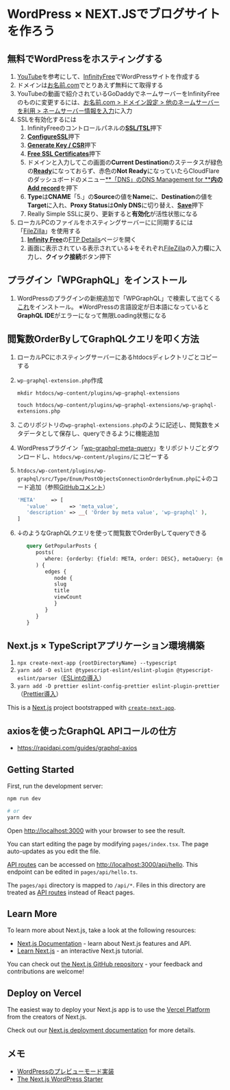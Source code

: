 
# WordPress × NEXT.JSでブログサイトを作ろう

## 無料でWordPressをホスティングする

1. [YouTube](https://www.youtube.com/watch?v=7uNvYHyBNa0&t=1462s)を参考にして、[InfinityFree](https://app.infinityfree.net/)でWordPressサイトを作成する
2. ドメインは[お名前.com](https://www.onamae.com/)でとりあえず無料にて取得する
3. YouTubeの動画で紹介されているGoDaddyでネームサーバーをInfinityFreeのものに変更するには、[お名前.com > ドメイン設定 > 他のネームサーバーを利用 > ネームサーバー情報を入力](https://gyazo.com/f7d3ee18abb6f31a2d46fe95dd9d02c4)に入力
4. SSLを有効化するには
   1. InfinityFreeのコントロールパネルの[**SSL/TSL**](https://gyazo.com/bb001dfac69fea1c90414a628316cece)押下
   2. [**ConfigureSSL**](https://gyazo.com/704f35d990dc4722d902722f8c427cd6)押下
   3. [**Generate Key / CSR**](https://gyazo.com/ffa71af46fa2f0595c43358f8fd41898)押下
   4. [**Free SSL Certificates**](https://gyazo.com/95e0832880a094ca3ab20123def2d337)押下
   5. ドメインと入力してこの画面の**Current Destination**のステータスが緑色の[**Ready**](https://gyazo.com/3b48a8e338b0cc91dfc3570c5f3b460d)になっておらず、赤色の**Not Ready**になっていたらCloudFlareのダッシュボードのメニュー[**「DNS」のDNS Management for ****内のAdd record**](https://gyazo.com/12cdf216f6041be8fbd78abc1d636544)を押下
   6. **Type**は**CNAME**「5.」の**Source**の値を**Name**に、**Destination**の値を**Target**に入れ、**Proxy Status**は**Only DNS**に切り替え、[**Save**](https://gyazo.com/bcd7b59af72a743806da3a0bfff4bf8a)押下
   7. Really Simple SSLに戻り、更新すると**有効化**が活性状態になる
5. ローカルPCのファイルをホスティングサーバーにに同期するには「[FileZilla](https://filezilla-project.org/download.php?platform=osx)」を使用する
   1. [**Infinity Free**](https://app.infinityfree.net/)の[FTP Details](https://gyazo.com/39d888b26b9d9bdf2d99e58937c05559)ページを開く
   2. 画面に表示されている表示されている↓をそれぞれ[FileZilla](https://gyazo.com/39d888b26b9d9bdf2d99e58937c05559)の入力欄に入力し、**クイック接続**ボタン押下

## プラグイン「WPGraphQL」をインストール

1. WordPressのプラグインの新規追加で「WPGraphQL」で検索して出てくる[これ](https://gyazo.com/8a09807b35f532bde95310e1b3c98507)をインストール。 ※WordPressの言語設定が日本語になっていると**GraphQL IDE**がエラーになって無限Loading状態になる

## 閲覧数OrderByしてGraphQLクエリを叩く方法

1. ローカルPCにホスティングサーバーにあるhtdocsディレクトリごとコピーする
2. `wp-graphql-extension.php`作成

   `mkdir htdocs/wp-content/plugins/wp-graphql-extensions`

   `touch htdocs/wp-content/plugins/wp-graphql-extensions/wp-graphql-extensions.php`
3. このリポジトリの`wp-graphql-extensions.php`のように記述し、閲覧数をメタデータとして保存し、queryできるように機能追加
4. WordPressプラグイン「[wp-graphql-meta-query](https://github.com/wp-graphql/wp-graphql-meta-query)」をリポジトリごとダウンロードし、`htdocs/wp-content/plugins/`にコピーする
5. `htdocs/wp-content/plugins/wp-graphql/src/Type/Enum/PostObjectsConnectionOrderbyEnum.php`に↓のコード追加（参照[GitHubコメント](https://github.com/wp-graphql/wp-graphql-acf/issues/28#issuecomment-524628611)）

   ```php
   'META'     => [
      'value'       => 'meta_value',
      'description' => __( 'Order by meta value', 'wp-graphql' ),
   ]
   ```

6. ↓のようなGraphQLクエリを使って閲覧数でOrderByしてqueryできる

   ```graphql
      query GetPopularPosts {
         posts(
            where: {orderby: {field: META, order: DESC}, metaQuery: {metaArray: {key: "_post_views_count", type: NUMERIC}}}
         ) {
            edges {
               node {
               slug
               title
               viewCount
               }
            }
         }
      }
   ```

## Next.js × TypeScriptアプリケーション環境構築

1. `npx create-next-app {rootDirectoryName} --typescript`
2. `yarn add -D eslint @typescript-eslint/eslint-plugin @typescript-eslint/parser`（[ESLintの導入](https://mo-gu-mo-gu.com/create-next-app-typescript/)）
3. `yarn add -D prettier eslint-config-prettier eslint-plugin-prettier`（[Prettier導入](https://mo-gu-mo-gu.com/create-next-app-typescript/#:~:text=%E3%81%AF%E3%81%93%E3%81%A1%E3%82%89%E3%81%A7%E3%81%99%E3%80%82-,Prettier%E5%B0%8E%E5%85%A5,-Prettier%E3%81%AF%E3%80%81%E3%82%B3%E3%83%BC%E3%83%89)）

This is a [Next.js](https://nextjs.org/) project bootstrapped with [`create-next-app`](https://github.com/vercel/next.js/tree/canary/packages/create-next-app).

## axiosを使ったGraphQL APIコールの仕方

- https://rapidapi.com/guides/graphql-axios



## Getting Started

First, run the development server:

```bash
npm run dev

# or
yarn dev
```

Open [http://localhost:3000](http://localhost:3000) with your browser to see the result.

You can start editing the page by modifying `pages/index.tsx`. The page auto-updates as you edit the file.

[API routes](https://nextjs.org/docs/api-routes/introduction) can be accessed on [http://localhost:3000/api/hello](http://localhost:3000/api/hello). This endpoint can be edited in `pages/api/hello.ts`.

The `pages/api` directory is mapped to `/api/*`. Files in this directory are treated as [API routes](https://nextjs.org/docs/api-routes/introduction) instead of React pages.

## Learn More

To learn more about Next.js, take a look at the following resources:

- [Next.js Documentation](https://nextjs.org/docs) - learn about Next.js features and API.
- [Learn Next.js](https://nextjs.org/learn) - an interactive Next.js tutorial.

You can check out [the Next.js GitHub repository](https://github.com/vercel/next.js/) - your feedback and contributions are welcome!

## Deploy on Vercel

The easiest way to deploy your Next.js app is to use the [Vercel Platform](https://vercel.com/new?utm_medium=default-template&filter=next.js&utm_source=create-next-app&utm_campaign=create-next-app-readme) from the creators of Next.js.

Check out our [Next.js deployment documentation](https://nextjs.org/docs/deployment) for more details.

## メモ

- [WordPressのプレビューモード実装](https://tsh.io/blog/headless-wordpress-as-an-api-for-a-next-js-application/)
- [The Next.js WordPress Starter](https://webdevstudios.github.io/nextjs-wordpress-starter/)

